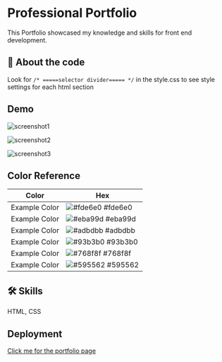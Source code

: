 
# Professional Portfolio

This Portfolio showcased my knowledge and skills for front end development.




## 🚀 About the code

Look for 
`/* =====selector divider===== */`
in the style.css to see style settings for each html section


## Demo

![screenshot1](https://user-images.githubusercontent.com/112605297/199079114-d32e7997-ee1d-4a0f-a028-836bf888c572.png)

![screenshot2](https://user-images.githubusercontent.com/112605297/199079120-46361217-d85f-44ec-81c1-83e11bd145e0.png)

![screenshot3](https://user-images.githubusercontent.com/112605297/199079121-b24e2c43-0cb4-462d-add1-2bc4fbe9dde4.png)

## Color Reference

| Color             | Hex                                                                |
| ----------------- | ------------------------------------------------------------------ |
| Example Color | ![#fde6e0](https://placehold.co/15x15/fde6e0/fde6e0.png) #fde6e0 |
| Example Color | ![#eba99d](https://placehold.co/15x15/eba99d/eba99d.png) #eba99d |
| Example Color | ![#adbdbb](https://placehold.co/15x15/adbdbb/adbdbb.png) #adbdbb |
| Example Color | ![#93b3b0](https://placehold.co/15x15/93b3b0/93b3b0.png) #93b3b0 |
| Example Color | ![#768f8f](https://placehold.co/15x15/768f8f/768f8f.png) #768f8f |
| Example Color | ![#595562](https://placehold.co/15x15/595562/595562.png) #595562 |


## 🛠 Skills
HTML, CSS


## Deployment

[Click me for the portfolio page](https://mxu4321.github.io/Professional-Portfolio/)

